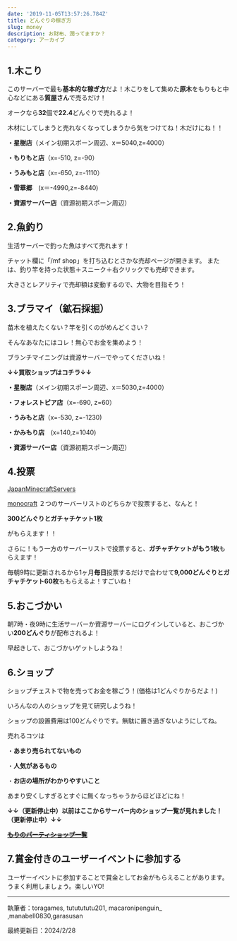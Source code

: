```yaml
---
date: '2019-11-05T13:57:26.784Z'
title: どんぐりの稼ぎ方
slug: money
description: お財布、潤ってますか？
category: アーカイブ
---
```

## 1.木こり

このサーバーで最も**基本的な稼ぎ方**だよ！木こりをして集めた**原木**をもりもと中心などにある**質屋さん**で売るだけ！

オークなら**32**個で**22.4**どんぐりで売れるよ！

木材にしてしまうと売れなくなってしまうから気をつけてね！木だけにね！！

**・星樹店**（メイン初期スポーン周辺、x＝5040,z=4000）

**・もりもと店**（x=-510, z=-90）

**・うみもと店**（x=-650, z=-1110）

**・雪華郷**　(x＝-4990,z=-8440)

**・資源サーバー店**（資源初期スポーン周辺）

## 2.魚釣り

生活サーバーで釣った魚はすべて売れます！

チャット欄に「/mf shop」を打ち込むとさかな売却ページが開きます。
または、釣り竿を持った状態＋スニーク＋右クリックでも売却できます。

大きさとレアリティで売却額は変動するので、大物を目指そう！

## 3.ブラマイ（鉱石採掘）

苗木を植えたくない？竿を引くのがめんどくさい？

そんなあなたにはコレ！無心でお金を集めよう！

ブランチマイニングは資源サーバーでやってくださいね！

**↓↓**買取ショップはコチラ**↓↓**

**・星樹店**（メイン初期スポーン周辺、x＝5030,z=4000）

**・フォレストピア店**（x=-690, z=60）

**・うみもと店**（x=-530, z=-1230)

**・かみもり店**　(x=140,z=1040)

**・資源サーバー店**（資源初期スポーン周辺）

## 4.投票

[JapanMinecraftServers](https://minecraft.jp/servers/visit.morino.party)

[monocraft](https://monocraft.net/servers/Rkwtn3jRSVCgHnlT0mG9) ２つのサーバーリストのどちらかで投票すると、なんと！

**300どんぐりとガチャチケット1枚**

がもらえます！！

さらに！もう一方のサーバーリストで投票すると、**ガチャチケットがもう1枚**もらえます！

毎朝9時に更新されるから1ヶ月**毎日**投票するだけで合わせて**9,000どんぐりとガチャチケット60枚**ももらえるよ！すごいね！

## 5.おこづかい

朝7時・夜9時に生活サーバーか資源サーバーにログインしていると、おこづかい**200どんぐり**が配布されるよ！

早起きして、おこづかいゲットしようね！

## 6.ショップ

ショップチェストで物を売ってお金を稼ごう！(価格は1どんぐりからだよ！)

いろんなの人のショップを見て研究しようね！

ショップの設置費用は100どんぐりです。無駄に置き過ぎないようにしてね。

売れるコツは

・**あまり売られてないもの**

・**人気があるもの**

・**お店の場所がわかりやすいこと**

あまり安くしすぎるとすぐに無くなっちゃうからほどほどにね！

**↓↓（更新停止中）以前はここからサーバー内のショップ一覧が見れました！（更新停止中）↓↓**

**~~[もりのパーティショップ一覧](https://support.morino.party/shops/)~~**

## 7.賞金付きのユーザーイベントに参加する

ユーザーイベントに参加することで賞金としてお金がもらえることがあります。うまく利用しましょう。楽しいYO!

- - -

執筆者：toragames, tututututu201, macaronipenguin_ ,manabell0830,garasusan

最終更新日：2024/2/28
